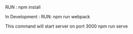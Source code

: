 RUN : npm install 

In Development : 
RUN: npm run webpack


This command will start server on port 3000
npm run serve 
